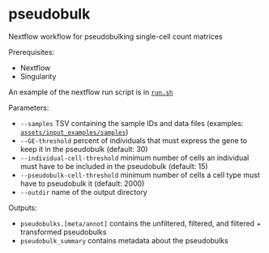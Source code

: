 # pseudobulk
Nextflow workflow for pseudobulking single-cell count matrices

Prerequisites:
* Nextflow
* Singularity

An example of the nextflow run script is in [`run.sh`](run.sh)

Parameters:
* `--samples` TSV containing the sample IDs and data files (examples: [`assets/input_examples/samples`](assets/input_examples/samples))
* `--GE-threshold` percent of individuals that must express the gene to keep it in the pseudobulk (default: 30)
* `--individual-cell-threshold` minimum number of cells an individual must have to be included in the pseudobulk (default: 15)
* `--pseudobulk-cell-threshold` minimum number of cells a cell type must have to pseudobulk it (default: 2000)
* `--outdir` name of the output directory

Outputs:
* `pseudobulks.[meta/annot]` contains the unfiltered, filtered, and filtered + transformed pseudobulks
* `pseudobulk_summary` contains metadata about the pseudobulks
